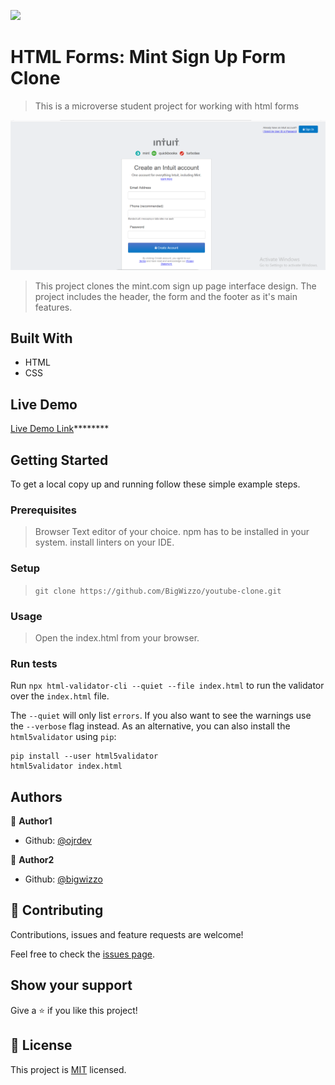 ![](https://img.shields.io/badge/Microverse-blueviolet)

# HTML Forms: Mint Sign Up Form Clone

> This is a microverse student project for working with html forms

![screenshot](./screen_shot.png)

> This project clones the mint.com sign up page interface design.
> The project includes the header, the form and the footer as it's main features.

## Built With

- HTML
- CSS

## Live Demo

[Live Demo Link](https://)********

## Getting Started

 To get a local copy up and running follow these simple example steps.

### Prerequisites
> Browser
> Text editor of your choice.
> npm has to be installed in your system.
> install linters on your IDE.

### Setup
> ``` git clone https://github.com/BigWizzo/youtube-clone.git ```

### Usage
> Open the index.html from your browser.

### Run tests
Run ``` npx html-validator-cli --quiet --file index.html ``` to run the validator over the ```index.html``` file.

The ```--quiet``` will only list ```errors```. If you also want to see the warnings use the ```--verbose``` flag instead.
As an alternative, you can also install the ```html5validator``` using ```pip```:

``` 
pip install --user html5validator
html5validator index.html
```
## Authors

👤 **Author1**
- Github: [@ojrdev](https://github.com/ojrdev)

👤 **Author2**
- Github: [@bigwizzo](https://github.com/bigwizzo)

## 🤝 Contributing

Contributions, issues and feature requests are welcome!

Feel free to check the [issues page](issues/).

## Show your support

Give a ⭐️ if you like this project!

## 📝 License

This project is [MIT](lic.url) licensed.